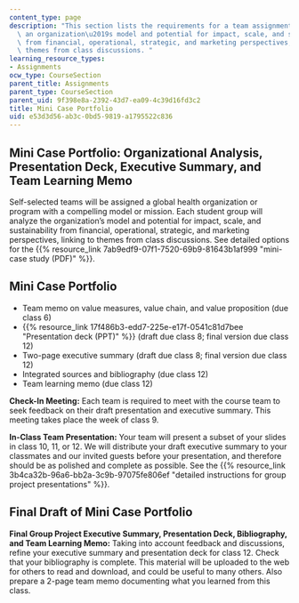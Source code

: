 ```yaml
---
content_type: page
description: "This section lists the requirements for a team assignment to analyze\
  \ an organization\u2019s model and potential for impact, scale, and sustainability\
  \ from financial, operational, strategic, and marketing perspectives, linking to\
  \ themes from class discussions. "
learning_resource_types:
- Assignments
ocw_type: CourseSection
parent_title: Assignments
parent_type: CourseSection
parent_uid: 9f398e8a-2392-43d7-ea09-4c39d16fd3c2
title: Mini Case Portfolio
uid: e53d3d56-ab3c-0bd5-9819-a1795522c836
---
```


Mini Case Portfolio: Organizational Analysis, Presentation Deck, Executive Summary, and Team Learning Memo
----------------------------------------------------------------------------------------------------------

Self-selected teams will be assigned a global health organization or program with a compelling model or mission. Each student group will analyze the organization’s model and potential for impact, scale, and sustainability from financial, operational, strategic, and marketing perspectives, linking to themes from class discussions. See detailed options for the {{% resource_link 7ab9edf9-07f1-7520-69b9-81643b1af999 "mini-case study (PDF)" %}}.

Mini Case Portfolio
-------------------

*   Team memo on value measures, value chain, and value proposition (due class 6)
*   {{% resource_link 17f486b3-edd7-225e-e17f-0541c81d7bee "Presentation deck (PPT)" %}} (draft due class 8; final version due class 12)
*   Two-page executive summary (draft due class 8; final version due class 12)
*   Integrated sources and bibliography (due class 12)
*   Team learning memo (due class 12)

**Check-In Meeting:** Each team is required to meet with the course team to seek feedback on their draft presentation and executive summary. This meeting takes place the week of class 9.

**In-Class Team Presentation:** Your team will present a subset of your slides in class 10, 11, or 12. We will distribute your draft executive summary to your classmates and our invited guests before your presentation, and therefore should be as polished and complete as possible. See the {{% resource_link 3b4ca32b-96a6-bb2a-3c9b-97075fe806ef "detailed instructions for group project presentations" %}}.

Final Draft of Mini Case Portfolio
----------------------------------

**Final Group Project Executive Summary, Presentation Deck, Bibliography, and Team Learning Memo:** Taking into account feedback and discussions, refine your executive summary and presentation deck for class 12. Check that your bibliography is complete. This material will be uploaded to the web for others to read and download, and could be useful to many others. Also prepare a 2-page team memo documenting what you learned from this class.